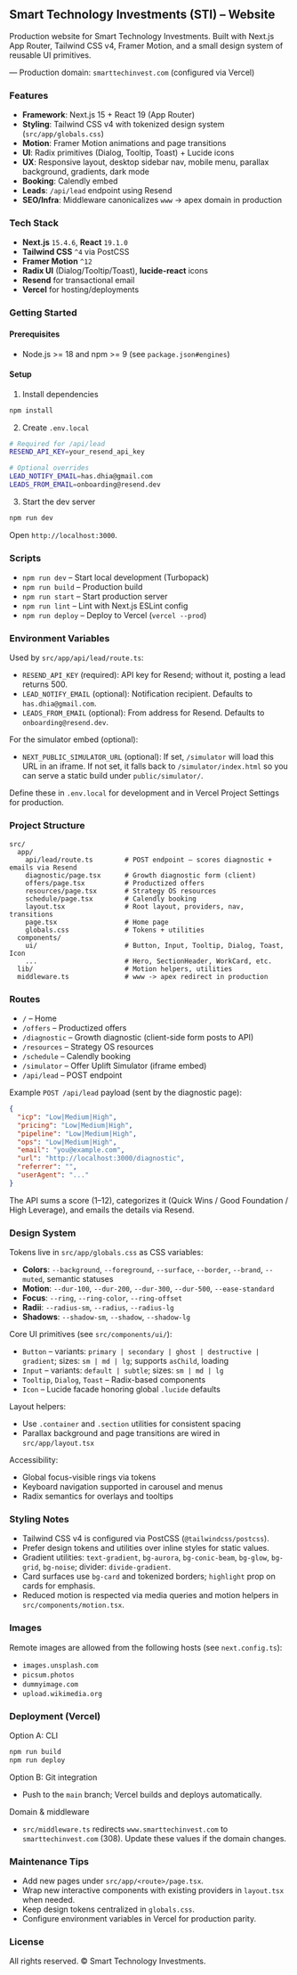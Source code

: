 ## Smart Technology Investments (STI) – Website

Production website for Smart Technology Investments. Built with Next.js App Router, Tailwind CSS v4, Framer Motion, and a small design system of reusable UI primitives.

— Production domain: `smarttechinvest.com` (configured via Vercel)


### Features

- **Framework**: Next.js 15 + React 19 (App Router)
- **Styling**: Tailwind CSS v4 with tokenized design system (`src/app/globals.css`)
- **Motion**: Framer Motion animations and page transitions
- **UI**: Radix primitives (Dialog, Tooltip, Toast) + Lucide icons
- **UX**: Responsive layout, desktop sidebar nav, mobile menu, parallax background, gradients, dark mode
- **Booking**: Calendly embed
- **Leads**: `/api/lead` endpoint using Resend
- **SEO/Infra**: Middleware canonicalizes `www` → apex domain in production


### Tech Stack

- **Next.js** `15.4.6`, **React** `19.1.0`
- **Tailwind CSS** `^4` via PostCSS
- **Framer Motion** `^12`
- **Radix UI** (Dialog/Tooltip/Toast), **lucide-react** icons
- **Resend** for transactional email
- **Vercel** for hosting/deployments


### Getting Started

#### Prerequisites

- Node.js >= 18 and npm >= 9 (see `package.json#engines`)

#### Setup

1) Install dependencies

```bash
npm install
```

2) Create `.env.local`

```bash
# Required for /api/lead
RESEND_API_KEY=your_resend_api_key

# Optional overrides
LEAD_NOTIFY_EMAIL=has.dhia@gmail.com
LEADS_FROM_EMAIL=onboarding@resend.dev
```

3) Start the dev server

```bash
npm run dev
```

Open `http://localhost:3000`.


### Scripts

- `npm run dev` – Start local development (Turbopack)
- `npm run build` – Production build
- `npm run start` – Start production server
- `npm run lint` – Lint with Next.js ESLint config
- `npm run deploy` – Deploy to Vercel (`vercel --prod`)


### Environment Variables

Used by `src/app/api/lead/route.ts`:

- `RESEND_API_KEY` (required): API key for Resend; without it, posting a lead returns 500.
- `LEAD_NOTIFY_EMAIL` (optional): Notification recipient. Defaults to `has.dhia@gmail.com`.
- `LEADS_FROM_EMAIL` (optional): From address for Resend. Defaults to `onboarding@resend.dev`.

For the simulator embed (optional):

- `NEXT_PUBLIC_SIMULATOR_URL` (optional): If set, `/simulator` will load this URL in an iframe. If not set, it falls back to `/simulator/index.html` so you can serve a static build under `public/simulator/`.

Define these in `.env.local` for development and in Vercel Project Settings for production.


### Project Structure

```
src/
  app/
    api/lead/route.ts        # POST endpoint – scores diagnostic + emails via Resend
    diagnostic/page.tsx      # Growth diagnostic form (client)
    offers/page.tsx          # Productized offers
    resources/page.tsx       # Strategy OS resources
    schedule/page.tsx        # Calendly booking
    layout.tsx               # Root layout, providers, nav, transitions
    page.tsx                 # Home page
    globals.css              # Tokens + utilities
  components/
    ui/                      # Button, Input, Tooltip, Dialog, Toast, Icon
    ...                      # Hero, SectionHeader, WorkCard, etc.
  lib/                       # Motion helpers, utilities
  middleware.ts              # www -> apex redirect in production
```


### Routes

- `/` – Home
- `/offers` – Productized offers
- `/diagnostic` – Growth diagnostic (client-side form posts to API)
- `/resources` – Strategy OS resources
- `/schedule` – Calendly booking
- `/simulator` – Offer Uplift Simulator (iframe embed)
- `/api/lead` – POST endpoint

Example `POST /api/lead` payload (sent by the diagnostic page):

```json
{
  "icp": "Low|Medium|High",
  "pricing": "Low|Medium|High",
  "pipeline": "Low|Medium|High",
  "ops": "Low|Medium|High",
  "email": "you@example.com",
  "url": "http://localhost:3000/diagnostic",
  "referrer": "",
  "userAgent": "..."
}
```

The API sums a score (1–12), categorizes it (Quick Wins / Good Foundation / High Leverage), and emails the details via Resend.


### Design System

Tokens live in `src/app/globals.css` as CSS variables:

- **Colors**: `--background`, `--foreground`, `--surface`, `--border`, `--brand`, `--muted`, semantic statuses
- **Motion**: `--dur-100`, `--dur-200`, `--dur-300`, `--dur-500`, `--ease-standard`
- **Focus**: `--ring`, `--ring-color`, `--ring-offset`
- **Radii**: `--radius-sm`, `--radius`, `--radius-lg`
- **Shadows**: `--shadow-sm`, `--shadow`, `--shadow-lg`

Core UI primitives (see `src/components/ui/`):

- `Button` – variants: `primary | secondary | ghost | destructive | gradient`; sizes: `sm | md | lg`; supports `asChild`, loading
- `Input` – variants: `default | subtle`; sizes: `sm | md | lg`
- `Tooltip`, `Dialog`, `Toast` – Radix-based components
- `Icon` – Lucide facade honoring global `.lucide` defaults

Layout helpers:

- Use `.container` and `.section` utilities for consistent spacing
- Parallax background and page transitions are wired in `src/app/layout.tsx`

Accessibility:

- Global focus-visible rings via tokens
- Keyboard navigation supported in carousel and menus
- Radix semantics for overlays and tooltips


### Styling Notes

- Tailwind CSS v4 is configured via PostCSS (`@tailwindcss/postcss`).
- Prefer design tokens and utilities over inline styles for static values.
- Gradient utilities: `text-gradient`, `bg-aurora`, `bg-conic-beam`, `bg-glow`, `bg-grid`, `bg-noise`; divider: `divide-gradient`.
- Card surfaces use `bg-card` and tokenized borders; `highlight` prop on cards for emphasis.
- Reduced motion is respected via media queries and motion helpers in `src/components/motion.tsx`.


### Images

Remote images are allowed from the following hosts (see `next.config.ts`):

- `images.unsplash.com`
- `picsum.photos`
- `dummyimage.com`
- `upload.wikimedia.org`


### Deployment (Vercel)

Option A: CLI

```bash
npm run build
npm run deploy
```

Option B: Git integration

- Push to the `main` branch; Vercel builds and deploys automatically.

Domain & middleware

- `src/middleware.ts` redirects `www.smarttechinvest.com` to `smarttechinvest.com` (308). Update these values if the domain changes.


### Maintenance Tips

- Add new pages under `src/app/<route>/page.tsx`.
- Wrap new interactive components with existing providers in `layout.tsx` when needed.
- Keep design tokens centralized in `globals.css`.
- Configure environment variables in Vercel for production parity.


### License

All rights reserved. © Smart Technology Investments.
